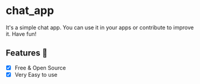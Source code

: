 # chat_app
 It's a simple chat app. You can use it in your apps or contribute to improve it. Have fun!


## Features :dart:
* [x] Free & Open Source
* [x] Very Easy to use
